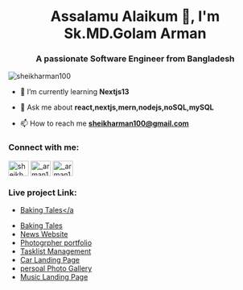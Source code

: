 <h1 align="center">Assalamu Alaikum 👋, I'm Sk.MD.Golam Arman</h1>
<h3 align="center">A passionate Software Engineer from Bangladesh</h3>

<p align="left"> <img src="https://komarev.com/ghpvc/?username=sheikharman100&label=Profile%20views&color=0e75b6&style=flat" alt="sheikharman100" /> </p>

- 🌱 I’m currently learning **Nextjs13**

- 💬 Ask me about **react,nextjs,mern,nodejs,noSQL,mySQL**

- 📫 How to reach me **sheikharman100@gmail.com**

<h3 align="left">Connect with me:</h3>
<p align="left">
<a href="https://fb.com/sheikh arman" target="blank"><img align="center" src="https://raw.githubusercontent.com/rahuldkjain/github-profile-readme-generator/master/src/images/icons/Social/facebook.svg" alt="sheikh arman" height="30" width="40" /></a>
<a href="https://instagram.com/_arman100__" target="blank"><img align="center" src="https://raw.githubusercontent.com/rahuldkjain/github-profile-readme-generator/master/src/images/icons/Social/instagram.svg" alt="_arman100__" height="30" width="40" /></a>
<a href="https://www.linkedin.com/in/sheikharman100/" target="blank"><img align="center" src="https://cdn.jsdelivr.net/npm/simple-icons@3.0.1/icons/linkedin.svg" alt="_arman100__" height="30" width="40" /></a>
</p>
</p>
<h3 align="left">Live project Link:</h3>

- <a href="https://baking-tales-v2.vercel.app">Baking Tales</a
 
  <li><a href="https://baking-tales-v2.vercel.app">Baking Tales</a></li>
  <li><a href="https://news-journal-kcez.vercel.app">News Website</a></li>
  <li><a href="https://photographer-portfolio-six.vercel.app">Photogrpher portfolio</a></li>
  <li><a href="https://task-list-mern-app.vercel.app">Tasklist Management</a></li>
  <li><a href="https://superb-pixie-9d1a7d.netlify.app/">Car Landing Page</a></li>
  <li><a href="https://photo-gallery-two-iota.vercel.app/">persoal Photo Gallery</a></li>
  <li><a href="https://music-project-flame.vercel.app/">Music Landing Page</a></li>
  
      


